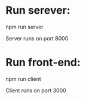 # Run serever:
  npm run server

Server runs on port 8000

# Run front-end:
  npm run client

Client runs on port 3000